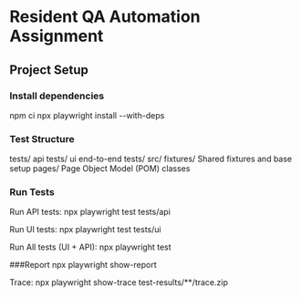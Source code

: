 #  Resident QA Automation Assignment

## Project Setup

### Install dependencies
npm ci
npx playwright install --with-deps


### Test Structure
tests/ 
    api tests/
    ui end-to-end tests/
src/ 
    fixtures/ Shared fixtures and base setup
    pages/    Page Object Model (POM) classes

### Run Tests

Run API tests: npx playwright test tests/api

Run UI tests: npx playwright test tests/ui

Run All tests (UI + API): npx playwright test

###Report
npx playwright show-report

Trace: npx playwright show-trace test-results/**/trace.zip